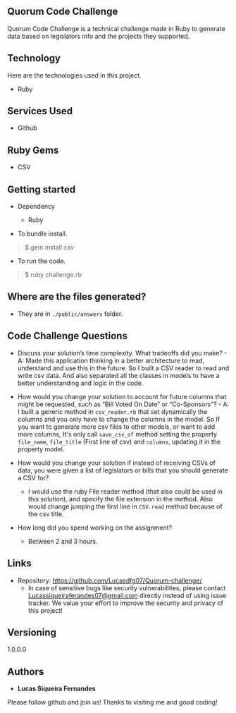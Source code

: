 ## Quorum Code Challenge
Quorum Code Challenge is a technical challenge made in Ruby to generate data based on legislators info and the projects they supported.

## Technology 
Here are the technologies used in this project.

* Ruby

## Services Used
* Github

## Ruby Gems

* CSV

## Getting started

* Dependency
  - Ruby

* To bundle install.
>    $ gem install csv

* To run the code.
>    $ ruby challenge.rb

## Where are the files generated?
  - They are in `./public/answers` folder.

## Code Challenge Questions
  -  Discuss your solution’s time complexity. What tradeoffs did you make?
    - A: Made this application thinking in a better architecture to read, understand and use this in the future. So I built a CSV reader to read and write csv data. And also separated all the classes in models to have a better understanding and logic in the code.
  
  -  How would you change your solution to account for future columns that might be requested, such as “Bill Voted On Date” or “Co-Sponsors”?
    - A: I built a generic method in `csv_reader.rb` that set dynamically the columns and you only have to change the columns in the model. So If you want to generate more csv files to other models, or want to add more columns, It's only call `save_csv_of` method setting the property `file_name`, `file_title` (First line of csv) and `columns`, updating it in the property model.
  
  - How would you change your solution if instead of receiving CSVs of data, you were given a list of legislators or bills that you should generate a CSV for?
    - I would use the ruby File reader method (that also could be used in this solution), and specify the file extension in the method. Also would change jumping the first line in `CSV.read` method because of the csv title.
  
  - How long did you spend working on the assignment?
    - Between 2 and 3 hours.

## Links
  - Repository: https://github.com/Lucasdfg07/Quorum-challenge/
    - In case of sensitive bugs like security vulnerabilities, please contact
      Lucassiqueiraferandes07@gmail.com directly instead of using issue tracker. We value your effort
      to improve the security and privacy of this project!

  ## Versioning

  1.0.0.0


  ## Authors

  * **Lucas Siqueira Fernandes** 

  Please follow github and join us!
  Thanks to visiting me and good coding!
